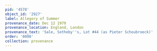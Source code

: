 ```yaml
---
pid: '4578'
object_id: '2927'
label: Allegory of Summer
provenance_date: Dec 12 1979
provenance_location: England, London
provenance_text: 'Sale, Sotheby''s, Lot #44 (as Pieter Schoubroeck)'
order: '0090'
collection: provenance
---
```

